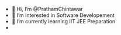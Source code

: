 - 👋 Hi, I’m @PrathamChintawar
- 👀 I’m interested in Software Developement
- 🌱 I’m currently learning IIT JEE Preparation
- 

<!---
PrathamChintawar/PrathamChintawar is a ✨ special ✨ repository because its `README.md` (this file) appears on your GitHub profile.
You can click the Preview link to take a look at your changes.
--->
